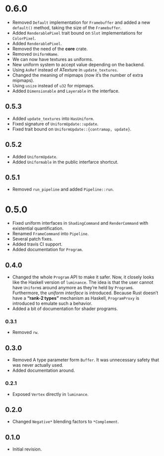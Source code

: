 # 0.6.0

- Removed `Default` implementation for `Framebuffer` and added a new `default()` method, taking the
  size of the `Framebuffer`.
- Added `RenderablePixel` trait bound on `Slot` implementations for `ColorPixel`.
- Added `RenderablePixel`.
- Removed the need of the **core** crate.
- Removed `UniformName`.
- We can now have textures as uniforms.
- New uniform system to accept value depending on the backend.
- Using `AsRef` instead of ATexture in `update_textures`.
- Changed the meaning of mipmaps (now it’s the number of extra mipmaps).
- Using `usize` instead of `u32` for mipmaps.
- Added `Dimensionable` and `Layerable` in the interface.

## 0.5.3

- Added `update_textures` into `HasUniform`.
- Fixed signature of `UniformUpdate::update`.
- Fixed trait bound on `UniformUpdate::{contramap, update}`.

## 0.5.2

- Added `UniformUpdate`.
- Added `Uniformable` in the public interfarce shortcut.

## 0.5.1

- Removed `run_pipeline` and added `Pipeline::run`.

# 0.5.0

- Fixed uniform interfaces in `ShadingCommand` and `RenderCommand` with existential quantification.
- Renamed `FrameCommand` into `Pipeline`.
- Several patch fixes.
- Added travis CI support.
- Added documentation for `Program`.

## 0.4.0

- Changed the whole `Program` API to make it safer. Now, it closely looks like the Haskell version
  of `luminance`. The idea is that the user cannot have `Uniform`s around anymore as they’re held by
  `Program`s. Furthermore, the *uniform interface* is introduced. Because Rust doesn’t have a
  **“rank-2 types”** mechanism as Haskell, `ProgramProxy` is introduced to emulate such a behavior.
- Added a bit of documentation for shader programs.

### 0.3.1

- Removed `rw`.

## 0.3.0

- Removed A type parameter form `Buffer`. It was unnecessary safety that was never actually used.
- Added documentation around.

### 0.2.1

- Exposed `Vertex` directly in `luminance`.

## 0.2.0

- Changed `Negative*` blending factors to `*Complement`.

## 0.1.0

- Initial revision.
